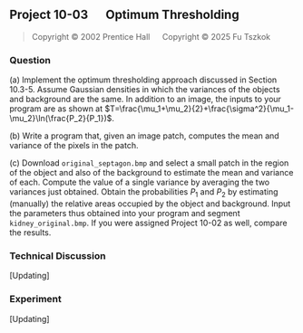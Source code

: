 ## Project 10-03 &emsp; Optimum Thresholding

> Copyright © 2002 Prentice Hall &emsp; Copyright © 2025 Fu Tszkok

### Question

(a) Implement the optimum thresholding approach discussed in Section 10.3-5. Assume Gaussian densities in which the variances of the objects and background are the same. In addition to an image, the inputs to your program are as shown at $T=\frac{\mu_1+\mu_2}{2}+\frac{\sigma^2}{\mu_1-\mu_2}\ln(\frac{P_2}{P_1})$.

(b) Write a program that, given an image patch, computes the mean and variance of the pixels in the patch.

(c) Download `original_septagon.bmp` and select a small patch in the region of the object and also of the background to estimate the mean and variance of each. Compute the value of a single variance by averaging the two variances just obtained. Obtain the probabilities $P_1$ and $P_2$ by estimating (manually) the relative areas occupied by the object and background. Input the parameters thus obtained into your program and segment `kidney_original.bmp`. If you were assigned Project 10-02 as well, compare the results.

### Technical Discussion

[Updating]

### Experiment

[Updating]
